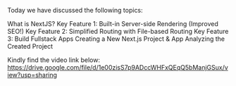 Today we have discussed the following topics:

What is NextJS?
Key Feature 1: Built-in Server-side Rendering (Improved SEO!)
Key Feature 2: Simplified Routing with File-based Routing
Key Feature 3: Build Fullstack Apps
Creating a New Next.js Project & App
Analyzing the Created Project

Kindly find the video link below:
https://drive.google.com/file/d/1e00zisS7p9ADccWHFxQEqQ5bManjGSux/view?usp=sharing
